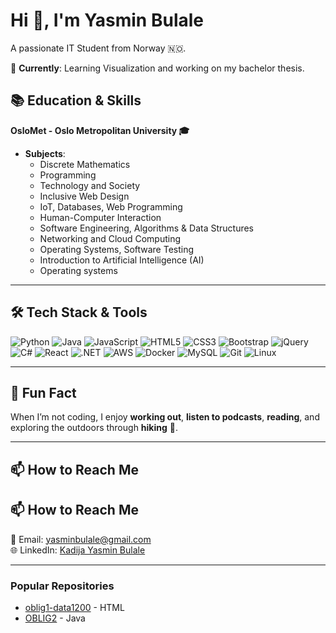 # Hi 👋, I'm Yasmin Bulale

A passionate IT Student from Norway 🇳🇴.

🚀 **Currently**: Learning Visualization and working on my bachelor thesis.

## 📚 Education & Skills
**OsloMet - Oslo Metropolitan University 🎓**
- **Subjects**:
  - Discrete Mathematics
  - Programming
  - Technology and Society
  - Inclusive Web Design
  - IoT, Databases, Web Programming
  - Human-Computer Interaction
  - Software Engineering, Algorithms & Data Structures
  - Networking and Cloud Computing
  - Operating Systems, Software Testing
  - Introduction to Artificial Intelligence (AI)
  - Operating systems

---

## 🛠️ Tech Stack & Tools
![Python](https://img.shields.io/badge/-Python-3776AB?style=flat&logo=python&logoColor=white)
![Java](https://img.shields.io/badge/-Java-007396?style=flat&logo=java)
![JavaScript](https://img.shields.io/badge/-JavaScript-F7DF1E?style=flat&logo=javascript&logoColor=black)
![HTML5](https://img.shields.io/badge/-HTML5-E34F26?style=flat&logo=html5&logoColor=white)
![CSS3](https://img.shields.io/badge/-CSS3-1572B6?style=flat&logo=css3)
![Bootstrap](https://img.shields.io/badge/-Bootstrap-563D7C?style=flat&logo=bootstrap)
![jQuery](https://img.shields.io/badge/-jQuery-0769AD?style=flat&logo=jquery)
![C#](https://img.shields.io/badge/-C%23-239120?style=flat&logo=c-sharp&logoColor=white)
![React](https://img.shields.io/badge/-React-61DAFB?style=flat&logo=react&logoColor=black)
![.NET](https://img.shields.io/badge/-.NET-512BD4?style=flat&logo=.net&logoColor=white)
![AWS](https://img.shields.io/badge/-AWS-232F3E?style=flat&logo=amazon-aws)
![Docker](https://img.shields.io/badge/-Docker-2496ED?style=flat&logo=docker)
![MySQL](https://img.shields.io/badge/-MySQL-4479A1?style=flat&logo=mysql)
![Git](https://img.shields.io/badge/-Git-F05032?style=flat&logo=git&logoColor=white)
![Linux](https://img.shields.io/badge/-Linux-FCC624?style=flat&logo=linux&logoColor=black)


---

## 🌟 Fun Fact
When I’m not coding, I enjoy **working out**, **listen to podcasts**, **reading**, and exploring the outdoors through **hiking** 🥾.

---

## 📫 How to Reach Me
## 📫 How to Reach Me
📧 Email: [yasminbulale@gmail.com](mailto:yasminbulale@gmail.com)  
🌐 LinkedIn: [Kadija Yasmin Bulale](https://www.linkedin.com/in/kadija-yasmin-bulale-742b90223/)

---

### Popular Repositories
- [oblig1-data1200](https://github.com/username/oblig1-data1200) - HTML
- [OBLIG2](https://github.com/username/OBLIG2) - Java

